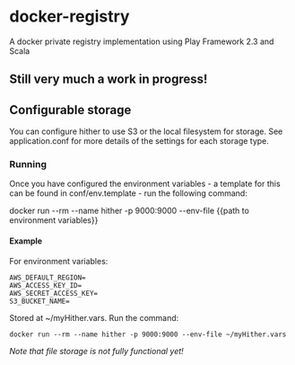 docker-registry
===============

A docker private registry implementation using Play Framework 2.3 and Scala


## Still very much a work in progress!

## Configurable storage

You can configure hither to use S3 or the local filesystem for storage. See application.conf for more details of
the settings for each storage type.

### Running

Once you have configured the environment variables - a template for this can be found in conf/env.template - run the following command:

docker run --rm --name hither -p 9000:9000 --env-file {{path to environment variables}}

#### Example

For environment variables: 

    AWS_DEFAULT_REGION=
    AWS_ACCESS_KEY_ID=
    AWS_SECRET_ACCESS_KEY=
    S3_BUCKET_NAME=


Stored at ~/myHither.vars. Run the command: 

    docker run --rm --name hither -p 9000:9000 --env-file ~/myHither.vars
    
*Note that file storage is not fully functional yet!*
